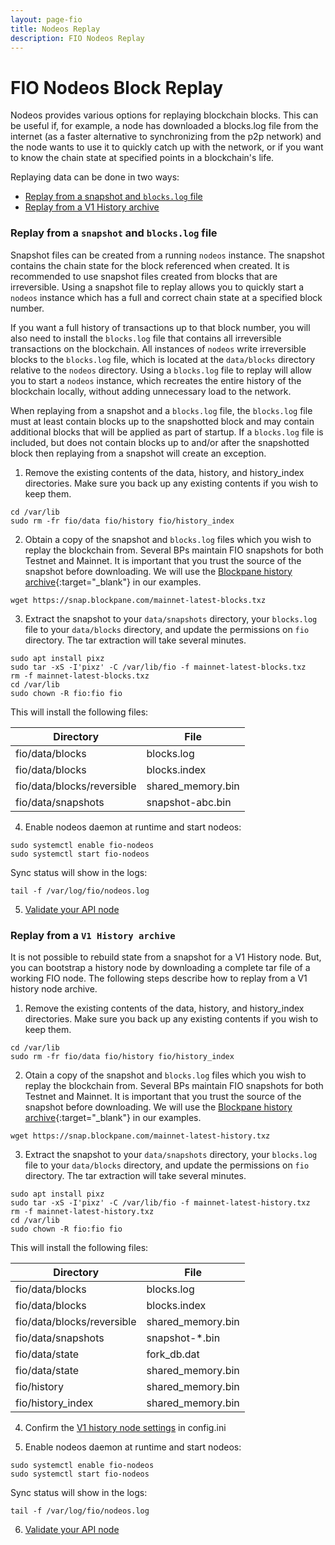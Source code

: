 ```yaml
---
layout: page-fio
title: Nodeos Replay
description: FIO Nodeos Replay
---
```


# FIO Nodeos Block Replay

Nodeos provides various options for replaying blockchain blocks. This can be useful if, for example, a node has downloaded a blocks.log file from the internet (as a faster alternative to synchronizing from the p2p network) and the node wants to use it to quickly catch up with the network, or if you want to know the chain state at specified points in a blockchain's life.

Replaying data can be done in two ways:
* [Replay from a snapshot and `blocks.log` file]({{site.baseurl}}/docs/chain/node-build-replay#replay-from-a-snapshot-and-blockslog-file)
* [Replay from a V1 History archive]({{site.baseurl}}/docs/chain/node-build-replay#replay-from-a-v1-history-archive)

### Replay from a `snapshot` and `blocks.log` file

Snapshot files can be created from a running `nodeos` instance. The snapshot contains the chain state for the block referenced when created. It is recommended to use snapshot files created from blocks that are irreversible. Using a snapshot file to replay allows you to quickly start a `nodeos` instance which has a full and correct chain state at a specified block number.

If you want a full history of transactions up to that block number, you will also need to install the `blocks.log` file that contains all irreversible transactions on the blockchain. All instances of `nodeos` write irreversible blocks to the `blocks.log` file, which is located at the `data/blocks` directory relative to the `nodeos` directory. Using a `blocks.log` file to replay will allow you to start a `nodeos` instance, which recreates the entire history of the blockchain locally, without adding unnecessary load to the network.

When replaying from a snapshot and a `blocks.log` file, the `blocks.log` file must at least contain blocks up to the snapshotted block and may contain additional blocks that will be applied as part of startup. If a `blocks.log` file is included, but does not contain blocks up to and/or after the snapshotted block then replaying from a snapshot will create an exception. 

1) Remove the existing contents of the data, history, and history_index directories. Make sure you back up any existing contents if you wish to keep them.

```shell
cd /var/lib
sudo rm -fr fio/data fio/history fio/history_index
```

2) Obtain a copy of the snapshot and `blocks.log` files which you wish to replay the blockchain from. Several BPs maintain FIO snapshots for both Testnet and Mainnet. It is important that you trust the source of the snapshot before downloading. We will use the [Blockpane history archive](https://snap.blockpane.com/index.html){:target="_blank"} in our examples.

```shell
wget https://snap.blockpane.com/mainnet-latest-blocks.txz
```

3) Extract the snapshot to your `data/snapshots` directory, your `blocks.log` file to your `data/blocks` directory, and update the permissions on `fio` directory. The tar extraction will take several minutes.

```shell
sudo apt install pixz
sudo tar -xS -I'pixz' -C /var/lib/fio -f mainnet-latest-blocks.txz
rm -f mainnet-latest-blocks.txz
cd /var/lib
sudo chown -R fio:fio fio
```

This will install the following files:

|Directory | File |
|---|---|
|fio/data/blocks |blocks.log  |
|fio/data/blocks |blocks.index  |
|fio/data/blocks/reversible |shared_memory.bin  |
|fio/data/snapshots|snapshot-abc.bin  |

4) Enable nodeos daemon at runtime and start nodeos:

```shell
sudo systemctl enable fio-nodeos
sudo systemctl start fio-nodeos
```

Sync status will show in the logs:

```shell
tail -f /var/log/fio/nodeos.log
```

5) [Validate your API node]({{site.baseurl}}/docs/chain/node-build-validate)

### Replay from a `V1 History archive`

It is not possible to rebuild state from a snapshot for a V1 History node. But, you can bootstrap a history node by downloading a complete tar file of a working FIO node. The following steps describe how to replay from a V1 history node archive.


1) Remove the existing contents of the data, history, and history_index directories. Make sure you back up any existing contents if you wish to keep them.

```shell
cd /var/lib
sudo rm -fr fio/data fio/history fio/history_index
```

2) Otain a copy of the snapshot and `blocks.log` files which you wish to replay the blockchain from. Several BPs maintain FIO snapshots for both Testnet and Mainnet. It is important that you trust the source of the snapshot before downloading. We will use the [Blockpane history archive](https://snap.blockpane.com/index.html){:target="_blank"} in our examples.

```shell
wget https://snap.blockpane.com/mainnet-latest-history.txz
```

3) Extract the snapshot to your `data/snapshots` directory, your `blocks.log` file to your `data/blocks` directory, and update the permissions on `fio` directory. The tar extraction will take several minutes.

```shell
sudo apt install pixz
sudo tar -xS -I'pixz' -C /var/lib/fio -f mainnet-latest-history.txz
rm -f mainnet-latest-history.txz
cd /var/lib
sudo chown -R fio:fio fio
```

This will install the following files:

|Directory | File |
|---|---|
|fio/data/blocks |blocks.log  |
|fio/data/blocks |blocks.index  |
|fio/data/blocks/reversible |shared_memory.bin  |
|fio/data/snapshots|snapshot-*.bin  |
|fio/data/state |fork_db.dat |
|fio/data/state  |shared_memory.bin |
|fio/history  |shared_memory.bin |
|fio/history_index  |shared_memory.bin |

4) Confirm the [V1 history node settings]({{site.baseurl}}/docs/chain/node-build-history) in config.ini

5) Enable nodeos daemon at runtime and start nodeos:

```shell
sudo systemctl enable fio-nodeos
sudo systemctl start fio-nodeos
```

Sync status will show in the logs:

```shell
tail -f /var/log/fio/nodeos.log
```

6) [Validate your API node]({{site.baseurl}}/docs/chain/node-build-validate)



